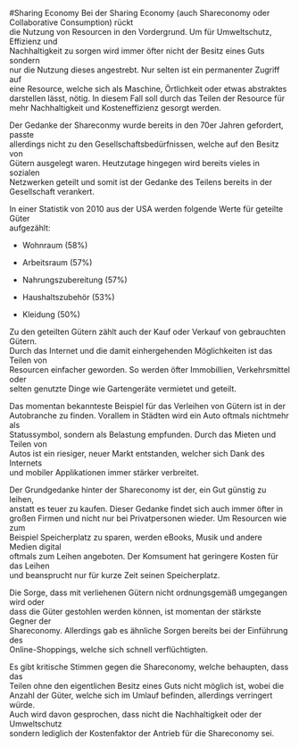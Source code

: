 #Sharing EconomyBei der Sharing Economy \(auch Shareconomy oder Collaborative Consumption\) rückt  die Nutzung von Resourcen in den Vordergrund. Um für Umweltschutz, Effizienz und  Nachhaltigkeit zu sorgen wird immer öfter nicht der Besitz eines Guts sondern  nur die Nutzung dieses angestrebt. Nur selten ist ein permanenter Zugriff auf  eine Resource, welche sich als Maschine, Örtlichkeit oder etwas abstraktes  darstellen lässt, nötig. In diesem Fall soll durch das Teilen der Resource für  mehr Nachhaltigkeit und Kosteneffizienz gesorgt werden.Der Gedanke der Shareconmy wurde bereits in den 70er Jahren gefordert, passte  allerdings nicht zu den Gesellschaftsbedürfnissen, welche auf den Besitz von  Gütern ausgelegt waren. Heutzutage hingegen wird bereits vieles in sozialen  Netzwerken geteilt und somit ist der Gedanke des Teilens bereits in der  Gesellschaft verankert.In einer Statistik von 2010 aus der USA werden folgende Werte für geteilte Güter  aufgezählt:* Wohnraum \(58%\)* Arbeitsraum \(57%\)* Nahrungszubereitung \(57%\)* Haushaltszubehör \(53%\)* Kleidung \(50%\)Zu den geteilten Gütern zählt auch der Kauf oder Verkauf von gebrauchten Gütern.  Durch das Internet und die damit einhergehenden Möglichkeiten ist das Teilen von  Resourcen einfacher geworden. So werden öfter Immobillien, Verkehrsmittel oder  selten genutzte Dinge wie Gartengeräte vermietet und geteilt.Das momentan bekannteste Beispiel für das Verleihen von Gütern ist in der  Autobranche zu finden. Vorallem in Städten wird ein Auto oftmals nichtmehr als  Statussymbol, sondern als Belastung empfunden. Durch das Mieten und Teilen von  Autos ist ein riesiger, neuer Markt entstanden, welcher sich Dank des Internets  und mobiler Applikationen immer stärker verbreitet.Der Grundgedanke hinter der Shareconomy ist der, ein Gut günstig zu leihen,  anstatt es teuer zu kaufen. Dieser Gedanke findet sich auch immer öfter in  großen Firmen und nicht nur bei Privatpersonen wieder. Um Resourcen wie zum  Beispiel Speicherplatz zu sparen, werden eBooks, Musik und andere Medien digital  oftmals zum Leihen angeboten. Der Komsument hat geringere Kosten für das Leihen  und beansprucht nur für kurze Zeit seinen Speicherplatz.Die Sorge, dass mit verliehenen Gütern nicht ordnungsgemäß umgegangen wird oder  dass die Güter gestohlen werden können, ist momentan der stärkste Gegner der  Shareconomy. Allerdings gab es ähnliche Sorgen bereits bei der Einführung des  Online-Shoppings, welche sich schnell verflüchtigten.Es gibt kritische Stimmen gegen die Shareconomy, welche behaupten, dass das  Teilen ohne den eigentlichen Besitz eines Guts nicht möglich ist, wobei die  Anzahl der Güter, welche sich im Umlauf befinden, allerdings verringert würde.  Auch wird davon gesprochen, dass nicht die Nachhaltigkeit oder der Umweltschutz  sondern lediglich der Kostenfaktor der Antrieb für die Shareconomy sei.